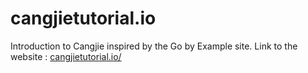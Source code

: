 # cangjietutorial.io
Introduction to Cangjie inspired by the Go by Example site.
Link to the website : [cangjietutorial.io/](https://aliftrs.github.io/cangjietutorial.io/)
